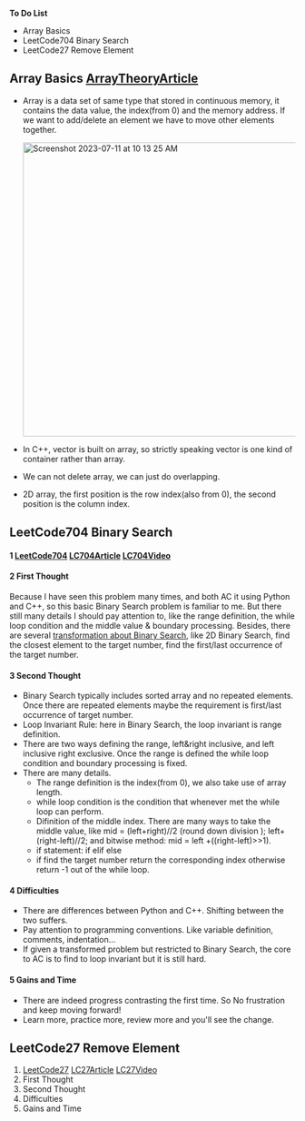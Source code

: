 **To Do List** 
- Array Basics
- LeetCode704 Binary Search
- LeetCode27 Remove Element

## Array Basics [ArrayTheoryArticle](https://www.programmercarl.com/%E6%95%B0%E7%BB%84%E7%90%86%E8%AE%BA%E5%9F%BA%E7%A1%80.html)
- Array is a data set of same type that stored in continuous memory, it contains the data value, the index(from 0) and the memory address. If we want to add/delete an element we have to move other elements together.

   <img width="517" alt="Screenshot 2023-07-11 at 10 13 25 AM" src="https://github.com/xiangjunyang99/ProgrammeWithCarl/assets/123419079/4ab63bff-a5d2-4311-a256-98df9961ca31">

- In C++, vector is built on array, so strictly speaking vector is one kind of container rather than array.
- We can not delete array, we can just do overlapping.
- 2D array, the first position is the row index(also from 0), the second position is the column index.


## LeetCode704 Binary Search
#### 1 [LeetCode704](https://leetcode.com/problems/binary-search/) [LC704Article](https://www.programmercarl.com/0704.%E4%BA%8C%E5%88%86%E6%9F%A5%E6%89%BE.html) [LC704Video](https://www.bilibili.com/video/BV1fA4y1o715/?spm_id_from=333.999.0.0)

#### 2 First Thought
Because I have seen this problem many times, and both AC it using Python and C++, so this basic Binary Search problem is familiar to me. But there still many details I should pay attention to, like the range definition, the while loop condition and the middle value & boundary processing. Besides, there are several [transformation about Binary Search](https://colab.research.google.com/drive/1b-q6elOuztvDvUG-1qprzL-tGCAPLVqP), like 2D Binary Search, find the closest element to the target number, find the first/last occurrence of the target number.

#### 3 Second Thought 
- Binary Search typically includes sorted array and no repeated elements. Once there are repeated elements maybe the requirement is first/last occurrence of target number.
- Loop Invariant Rule: here in Binary Search, the loop invariant is range definition.
- There are two ways defining the range, left&right inclusive, and left inclusive right exclusive. Once the range is defined the while loop condition and boundary processing is fixed.
- There are many details.
  - The range definition is the index(from 0), we also take use of array length.
  - while loop condition is the condition that whenever met the while loop can perform.
  - Difinition of the middle index. There are many ways to take the middle value, like mid = (left+right)//2 (round down division ); left+(right-left)//2; and bitwise method: mid = left +((right-left)>>1).
  - if statement: if elif else
  - if find the target number return the corresponding index otherwise return -1 out of the while loop.

#### 4 Difficulties
- There are differences between Python and C++. Shifting between the two suffers.
- Pay attention to programming conventions. Like variable definition, comments, indentation...
- If given a transformed problem but restricted to Binary Search, the core to AC is to find to loop invariant but it is still hard.

#### 5 Gains and Time
- There are indeed progress contrasting the first time. So No frustration and keep moving forward!
- Learn more, practice more, review more and you'll see the change.

## LeetCode27 Remove Element
1. [LeetCode27](https://leetcode.com/problems/remove-element/) [LC27Article](https://www.programmercarl.com/0027.%E7%A7%BB%E9%99%A4%E5%85%83%E7%B4%A0.html#_27-%E7%A7%BB%E9%99%A4%E5%85%83%E7%B4%A0) [LC27Video](https://www.bilibili.com/video/BV12A4y1Z7LP/?spm_id_from=333.999.0.0&vd_source=095091c85d2d9b4c44666fd2f1702003)
2. First Thought
3. Second Thought
4. Difficulties
5. Gains and Time



